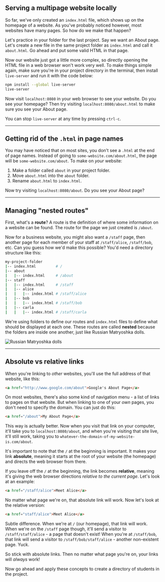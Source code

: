 ## Serving a multipage website locally

So far, we've only created an `index.html` file, which shows up on the homepage of a website. As you've probably noticed however, most websites have many pages. So how do we make that happen?

Let's practice in your folder for the last project. Say we want an About page. Let's create a new file in the same project folder as `index.html` and call it `about.html`. Go ahead and put some valid HTML in that page.

Now our website just got a little more complex, so directly opening the HTML file in a web browser won't work very well. To make things simple again, make sure you're in your project directory in the terminal, then install `live-server` and run it with the code below:

``` bash
npm install --global live-server
live-server
```

Now visit `localhost:8080` in your web browser to see your website. Do you see your homepage? Then try visiting `localhost:8080/about.html` to make sure you see your About page.

You can stop `live-server` at any time by pressing `ctrl-c`.

---

## Getting rid of the `.html` in page names

You may have noticed that on most sites, you don't see a `.html` at the end of page names. Instead of going to `some-website.com/about.html`, the page will be `some-website.com/about`. To make on _your_ website:

1. Make a folder called `about` in your project folder.
2. Move `about.html` into the `about` folder.
3. Rename `about.html` to `index.html`.

Now try visiting `localhost:8080/about`. Do you see your About page?

---

## Managing "nested routes"

First, what's a __route__? A route is the definition of where some information on a website can be found. The route for the page we just created is `/about`.

Now for a business website, you might also want a `/staff` page, then another page for each member of your staff at `/staff/alice`, `/staff/bob`, etc. Can you guess how we'd make this possible? You'd need a directory structure like this:

``` bash
my-project-folder
|-- index.html         # /
|-- about
|   |-- index.html     # /about
|-- staff
|   |-- index.html     # /staff
|   |-- alice
|   |   |-- index.html # /staff/alice
|   |-- bob
|   |   |-- index.html # /staff/bob
|   |-- carla
|   |   |-- index.html # /staff/carla
```

We're using folders to define our routes and `index.html` files to define what should be displayed at each one. These routes are called __nested__ because the folders are inside one another, just like Russian Matryoshka dolls.

![Russian Matryoshka dolls](https://upload.wikimedia.org/wikipedia/commons/thumb/5/58/Russian-Matroshka2.jpg/1024px-Russian-Matroshka2.jpg)

---

## Absolute vs relative links

When you're linking to _other_ websites, you'll use the full address of that website, like this:

``` html
<a href="http://www.google.com/about">Google's About Page</a>
```

On most websites, there's also some kind of navigation menu - a list of links to pages on that website. But when linking to one of your _own_ pages, you don't need to specify the domain. You can just do this:

``` html
<a href="/about">My About Page</a>
```

This way is actually better. Now when you visit that link on your computer, it'll take you to `localhost:8080/about`, and when you're visiting that site live, it'll still work, taking you to `whatever-the-domain-of-my-website-is.com/about`.

It's important to note that the `/` at the beginning is important. It makes your link __absolute__, meaning it starts at the root of your website (the homepage) and directs the web browser from there.

If you leave off the `/` at the beginning, the link becomes __relative__, meaning it's giving the web browser directions _relative to the current page_. Let's look at an example:

``` html
<a href="/staff/alice">Meet Alice</a>
```

No matter what page we're on, that absolute link will work. Now let's look at the relative version:

``` html
<a href="staff/alice">Meet Alice</a>
```

Subtle difference. When we're at `/` (our homepage), that link will work. When we're on the `/staff` page though, it'll send a visitor to `/staff/staff/alice` - a page that doesn't exist! When you're at `/staff/bob`, that link will send a visitor to `/staff/bob/staff/alice` - another non-existent page. Yuck.

So stick with absolute links. Then no matter what page you're on, your links will _always_ work!

Now go ahead and apply these concepts to create a directory of students in the project.